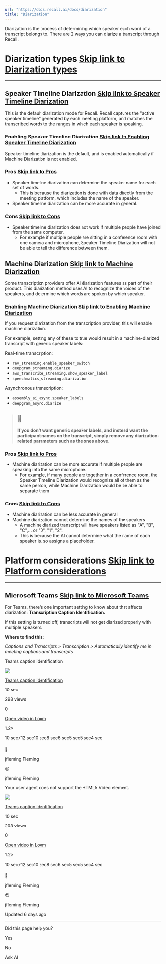 ```yaml
---
url: "https://docs.recall.ai/docs/diarization"
title: "Diarization"
---
```


Diarization is the process of determining which speaker each word of a transcript belongs to. There are 2 ways you can diarize a transcript through Recall.

# Diarization types   [Skip link to Diarization types](https://docs.recall.ai/docs/diarization\#diarization-types)

* * *

## Speaker Timeline Diarization   [Skip link to Speaker Timeline Diarization](https://docs.recall.ai/docs/diarization\#speaker-timeline-diarization)

This is the default diarization mode for Recall. Recall captures the "active speaker timeline" generated by each meeting platform, and matches the transcribed words to the ranges in which each speaker is speaking.

### Enabling Speaker Timeline Diarization   [Skip link to Enabling Speaker Timeline Diarization](https://docs.recall.ai/docs/diarization\#enabling-speaker-timeline-diarization)

Speaker timeline diarization is the default, and is enabled automatically if Machine Diarization is not enabled.

### Pros   [Skip link to Pros](https://docs.recall.ai/docs/diarization\#pros)

- Speaker timeline diarization can determine the speaker name for each set of words.
  - This is because the diarization is done with data directly from the meeting platform, which includes the name of the speaker.
- Speaker timeline diarization can be more accurate in general.

### Cons   [Skip link to Cons](https://docs.recall.ai/docs/diarization\#cons)

- Speaker timeline diarization does not work if multiple people have joined from the same computer.
  - For example if multiple people are sitting in a conference room with one camera and microphone, Speaker Timeline Diarization will not be able to tell the difference between them.

## Machine Diarization   [Skip link to Machine Diarization](https://docs.recall.ai/docs/diarization\#machine-diarization)

Some transcription providers offer AI diarization features as part of their product. This diarization method uses AI to recognize the voices of the speakers, and determine which words are spoken by which speaker.

### Enabling Machine Diarization   [Skip link to Enabling Machine Diarization](https://docs.recall.ai/docs/diarization\#enabling-machine-diarization)

If you request diarization from the transcription provider, this will enable machine diarization.

For example, setting any of these to true would result in a machine-diarized transcript with generic speaker labels:

Real-time transcription:

- `rev_streaming.enable­_speaker­_switch`
- `deepgram_streaming.diarize`
- `aws_transcribe_streaming.show_speaker_label`
- `speechmatics_streaming.diarization`

Asynchronous transcription:

- `assembly_ai_async.speaker_labels`
- `deepgram_async.diarize`

> ## 📘
>
> **If you don't want generic speaker labels, and instead want the participant names on the transcript, simply remove any diarization-related parameters such as the ones above.**

### Pros   [Skip link to Pros](https://docs.recall.ai/docs/diarization\#pros-1)

- Machine diarization can be more accurate if multiple people are speaking into the same microphone.
  - For example, if many people are together in a conference room, the Speaker Timeline Diarization would recognize all of them as the same person, while Machine Diarization would be be able to separate them

### Cons   [Skip link to Cons](https://docs.recall.ai/docs/diarization\#cons-1)

- Machine diarization can be less accurate in general
- Machine diarization cannot determine the names of the speakers
  - A machine diarized transcript will have speakers listed as "A", "B", "C",... or "0", "1", "2".
  - This is because the AI cannot determine what the name of each speaker is, so assigns a placeholder.

# Platform considerations   [Skip link to Platform considerations](https://docs.recall.ai/docs/diarization\#platform-considerations)

* * *

## Microsoft Teams   [Skip link to Microsoft Teams](https://docs.recall.ai/docs/diarization\#microsoft-teams)

For Teams, there's one important setting to know about that affects diarization: **Transcription Caption Identification.**

If this setting is turned off, transcripts will not get diarized properly with multiple speakers.

**Where to find this:**

_Captions and Transcripts > Transcription > Automatically identify me in meeting captions and transcripts_

Teams caption identification

![](https://cdn.loom.com/avatars/27031274_360e7e66a9493b888a500f83f6434f47_192.jpg)

[Teams caption identification](https://www.loom.com/share/ffaf35d666164cc59d96704234043f7a?source=embed_watch_on_loom_cta "Teams caption identification")

10 sec

298 views

0

[Open video in Loom](https://www.loom.com/share/ffaf35d666164cc59d96704234043f7a?source=embed_watch_on_loom_cta "Open video in Loom")

1.2×

10 sec⚡️12 sec10 sec8 sec6 sec5 sec5 sec4 sec

🥰

jfleming Fleming

😍

jfleming Fleming

Your user agent does not support the HTML5 Video element.

![](https://cdn.loom.com/avatars/27031274_360e7e66a9493b888a500f83f6434f47_192.jpg)

[Teams caption identification](https://www.loom.com/share/ffaf35d666164cc59d96704234043f7a?source=embed_watch_on_loom_cta "Teams caption identification")

10 sec

298 views

0

[Open video in Loom](https://www.loom.com/share/ffaf35d666164cc59d96704234043f7a?source=embed_watch_on_loom_cta "Open video in Loom")

1.2×

10 sec⚡️12 sec10 sec8 sec6 sec5 sec5 sec4 sec

🥰

jfleming Fleming

😍

jfleming Fleming

Updated 6 days ago

* * *

Did this page help you?

Yes

No

Ask AI